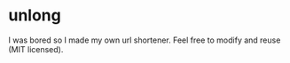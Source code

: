 unlong
==============


I was bored so I made my own url shortener. Feel free to modify and reuse (MIT licensed).
